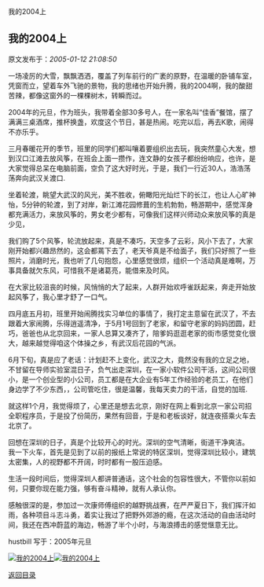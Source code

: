 我的2004上
## 我的2004上

 原文发布于：*2005-01-12 21:08:50*

一场凌厉的大雪，飘飘洒洒，覆盖了列车前行的广袤的原野，在温暖的卧铺车室，凭窗而立，望着车外飞驰的景物，我的思绪也开始升腾，我的2004啊，我的酸甜苦辣，都像这窗外的一棵棵树木，转瞬而过。

2004年的元旦，作为班头，我带着全部30多号人，在一家名叫“佳香”餐馆，摆了满满三桌酒席，推杯换盏，欢度这个节日，甚是热闹。吃完以后，再去K歌，闹得不亦乐乎。

三月春暖花开的季节，班里的同学们都叫嚷着要组织出去玩，我突然童心大发，想到汉口江滩去放风筝，在班会上面一攒作，连文静的女孩子都纷纷响应，也许，是大家觉得总呆在电脑前面，空负了这大好时光，于是，我们一行近30人，浩浩荡荡奔向武汉关渡口.

坐着轮渡，眺望大武汉的风光，美不胜收，俯瞰阳光灿烂下的长江，也让人心旷神怡，5分钟的轮渡，到了对岸，新江滩花园修葺的生机勃勃，畅游期中，感觉浑身都充满活力，来放风筝的，男女老少都有，可像我们这样兴师动众来放风筝的真是少见，

我们购了5个风筝，轮流放起来，真是不凑巧，天空多了云彩，风小下去了，大家刚开始都兴趣昂然的，这会都蔫下去了，老天爷真是不给面子，我们只好照了一些照片，消磨时光，我也听了几句抱怨，心里感觉很烦，组织一个活动真是难啊，万事具备就欠东风，可惜我不是诸葛亮，能借来及时风。

在大家比较沮丧的时候，风悄悄的大了起来，人群开始欢呼雀跃起来，奔走开始放起风筝了，我心里才舒了一口气。

四月底五月初，班里开始闹腾找实习单位的事情了，我打定主意留在武汉了，不去跟着大家闹腾，乐得逍遥清净，于5月1号回到了老家，和留守老家的妈妈团圆，赶巧，爸爸也从北京回来，一家人总算又凑齐了，陪爹妈逛逛老家的街市感觉变化很大，越来越觉得咱这个体操之乡，有武汉后花园的气派。

6月下旬，真是应了老话：计划赶不上变化，武汉之大，竟然没有我的立足之地，不甘留在导师实验室混日子，负气出走深圳，在一家小软件公司干活，这间公司很小，是一个创业型的小公司，员工都是在大企业有5年工作经验的老员工，在他们身边学了不少东西，，公司管吃住，很是温馨，我每天卖力的干活，自觉的加班.

就这样1个月，我觉得烦了，心里还是想去北京，刚好在网上看到北京一家公司招全职程序员，于是投了份简历，果然有回音，于是和老板谈好，就连夜搭乘火车去北京了。

回想在深圳的日子，真是个比较开心的时光。深圳的空气清晰，街道干净爽洁。
我一下火车，首先是见到了以前的报纸上常说的特区深圳，觉得深圳比较小，建筑太密集，人的视野都不开阔，时时都有一股压迫感。

生活一段时间后，觉得深圳人都讲普通话，这个社会的包容性很大，不管你以前如何，只要你现在能力强，够有奋斗精神，就有人承认你。

感触很深的是，参加过一次康师傅组织的越野挑战赛，在严严夏日下，我们挥汗如雨，各种项目斗志斗勇，着实让我过了把野外郊游的瘾，在这次活动的自由活动时间，我还在西冲蔚蓝的海边，畅游了半个小时，与海浪搏击的感觉惬意无比。

hustbill 写于：2005年元旦

[![我的2004上](http://s9.sinaimg.cn/middle/6983393849da995909e88&amp;690)](http://s10.sinaimg.cn/middle/6983393849da995940839&amp;690)[![我的2004上](http://byfiles.storage.live.com/y1poy4yBo6fcMwcqHJn9WMhbJMAqJICXWmboOjufiX0vX5ISFCXV9nRUu6_dCWTyLQM3WsLek4UNSo)](http://s13.sinaimg.cn/middle/6983393849da9953e5adc&amp;690)

[返回目录](index.html)
